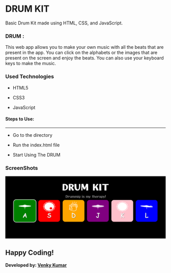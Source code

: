 <h1>DRUM KIT</h1>

<p>Basic Drum Kit made using HTML, CSS, and JavaScript.</p>

### DRUM :

<p>This web app allows you to make your own music with all the beats that are present in the app. You can click on the alphabets or the images that are present on the screen and enjoy the beats. You can also use your keyboard keys to make the music.</p>

<h3>Used Technologies</h3>

- HTML5

- CSS3
  
- JavaScript

#### Steps to Use:

---
- Go to the directory

- Run the index.html file

- Start Using The DRUM

<h3>ScreenShots</h3>

![drum](images/drumkit.PNG)

## Happy Coding!

<strong>Developed by: <a href="https://github.com/BoddepallyVenkatesh06">Venky Kumar</a>